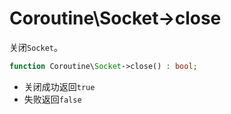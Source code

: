 # Coroutine\Socket->close

关闭`Socket`。

```php
function Coroutine\Socket->close() : bool;
```

* 关闭成功返回`true`
* 失败返回`false`